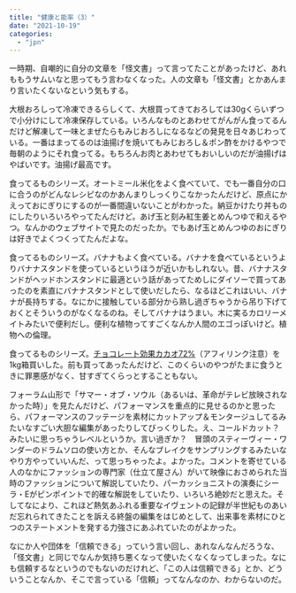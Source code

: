 ```yaml
---
title: "健康と能率（3）"
date: "2021-10-19"
categories: 
  - "jpn"
---
```


一時期、自嘲的に自分の文章を「怪文書」って言ってたことがあったけど、あれももうサムいなと思ってもう言わなくなった。人の文章も「怪文書」とかあんまり言いたくないなという気もする。

大根おろしって冷凍できるらしくて、大根買ってきておろしては30gくらいずつで小分けにして冷凍保存している。いろんなものとあわせてがんがん食ってるんだけど解凍して一味とまぜたらもみじおろしになるなどの発見を日々あじわっている。一番はまってるのは油揚げを焼いてもみじおろし＆ポン酢をかけるやつで毎朝のようにそれ食ってる。もちろんお肉とあわせてもおいしいのだが油揚げはやばいです。油揚げ最高です。

食ってるものシリーズ。オートミール米化をよく食べていて、でも一番自分の口に合うのがどんなレシピなのかあんまりしっくりこなかったんだけど、原点にかえっておにぎりにするのが一番間違いないことがわかった。納豆かけたり丼ものにしたりいろいろやってたんだけど。あげ玉と刻み紅生姜とめんつゆで和えるやつ。なんかのウェブサイトで見たのだったか。でもあげ玉とめんつゆのおにぎりは好きでよくつくってたんだよな。

食ってるものシリーズ。バナナもよく食べている。バナナを食べているというよりバナナスタンドを使っているというほうが近いかもしれない。昔、バナナスタンドがヘッドホンスタンドに最適という話があってためしにダイソーで買ってあったのを素直にバナナスタンドとして使いだしたら、なるほどこれはいい、バナナが長持ちする。なにかに接触している部分から熟し過ぎちゃうから吊り下げておくとそういうのがなくなるのね。そしてバナナはうまい。木に実るカロリーメイトみたいで便利だし。便利な植物ってすごくなんか人間のエゴっぽいけど。植物への倫理。

食ってるものシリーズ。[チョコレート効果カカオ72%](https://amzn.to/3n22kHk)（アフィリンク注意）を1kg箱買いした。前も買ってあったんだけど、このくらいのやつがたまに食うときに罪悪感がなく、甘すぎてくらっとすることもない。

フォーラム山形で「サマー・オブ・ソウル（あるいは、革命がテレビ放映されなかった時）」を見たんだけど、パフォーマンスを重点的に見せるのかと思ったら、パフォーマンスのフッテージを素材にカットアップ＆モンタージュしてるみたいなすごい大胆な編集があったりしてびっくりした。え、コールドカット？　みたいに思っちゃうレベルというか。言い過ぎか？　冒頭のスティーヴィー・ワンダーのドラムソロの使い方とか、そんなブレイクをサンプリングするみたいなやり方やっていいんだ、って思っちゃったよ。よかった。コメントを寄せている人のなかにファッションの専門家（仕立て屋さん）がいて映像におさめられた当時のファッションについて解説していたり、パーカッショニストの演奏にシーラ・Eがピンポイントで的確な解説をしていたり、いろいろ絶妙だと思えた。そしてなにより、これほど熱気あふれる重要なイヴェントの記録が半世紀ものあいだ忘れられてきたことを訴える終盤の編集をはじめとして、出来事を素材にひとつのステートメントを発する力強さにあふれていたのがよかった。

なにか人や団体を「信頼できる」っていう言い回し、あれなんなんだろうな、「怪文書」と同じでなんか気持ち悪くなって使いたくなくなってしまった。なにも信頼するなというのでもないのだけれど、「この人は信頼できる」とか、どういうことなんか、そこで言っている「信頼」ってなんなのか、わからないのだ。
